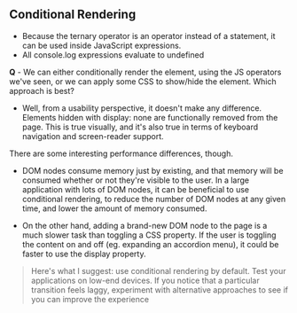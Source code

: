## Conditional Rendering
- Because the ternary operator is an operator instead of a statement, it can be used inside JavaScript expressions.
- All console.log expressions evaluate to undefined

**Q** - We can either conditionally render the element, using the JS operators we've seen, or we can apply some CSS to show/hide the element. Which approach is best?

  - Well, from a usability perspective, it doesn't make any difference. Elements hidden with display: none are functionally removed from the page. This is true visually, and it's also true in terms of keyboard navigation and screen-reader support.

  There are some interesting performance differences, though.

  - DOM nodes consume memory just by existing, and that memory will be consumed whether or not they're visible to the user. In a large application with lots of DOM nodes, it can be beneficial to use conditional rendering, to reduce the number of DOM nodes at any given time, and lower the amount of memory consumed.

  - On the other hand, adding a brand-new DOM node to the page is a much slower task than toggling a CSS property. If the user is toggling the content on and off (eg. expanding an accordion menu), it could be faster to use the display property.

>   Here's what I suggest: use conditional rendering by default. Test
> your applications on low-end devices. If you notice that a particular
> transition feels laggy, experiment with alternative approaches to see
> if you can improve the experience
